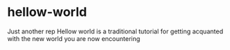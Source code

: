 # hellow-world
Just another rep
Hellow world is a traditional tutorial for getting acquanted with the new world you are now encountering
